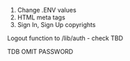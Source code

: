 <!-- WHEN NEW APP -->

1. Change .ENV values
2. HTML meta tags
3. Sign In, Sign Up copyrights

<!-- TBD -->

Logout function to /lib/auth - check TBD

TDB OMIT PASSWORD
